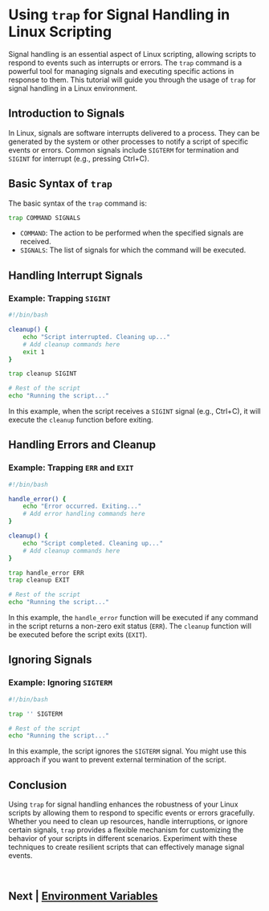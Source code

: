 


# Using `trap` for Signal Handling in Linux Scripting

Signal handling is an essential aspect of Linux scripting, allowing scripts to respond to events such as interrupts or errors. The `trap` command is a powerful tool for managing signals and executing specific actions in response to them. This tutorial will guide you through the usage of `trap` for signal handling in a Linux environment.

## Introduction to Signals

In Linux, signals are software interrupts delivered to a process. They can be generated by the system or other processes to notify a script of specific events or errors. Common signals include `SIGTERM` for termination and `SIGINT` for interrupt (e.g., pressing Ctrl+C).

## Basic Syntax of `trap`

The basic syntax of the `trap` command is:

```bash
trap COMMAND SIGNALS
```

- `COMMAND`: The action to be performed when the specified signals are received.
- `SIGNALS`: The list of signals for which the command will be executed.

## Handling Interrupt Signals

### Example: Trapping `SIGINT`

```bash
#!/bin/bash

cleanup() {
    echo "Script interrupted. Cleaning up..."
    # Add cleanup commands here
    exit 1
}

trap cleanup SIGINT

# Rest of the script
echo "Running the script..."
```

In this example, when the script receives a `SIGINT` signal (e.g., Ctrl+C), it will execute the `cleanup` function before exiting.

## Handling Errors and Cleanup

### Example: Trapping `ERR` and `EXIT`

```bash
#!/bin/bash

handle_error() {
    echo "Error occurred. Exiting..."
    # Add error handling commands here
}

cleanup() {
    echo "Script completed. Cleaning up..."
    # Add cleanup commands here
}

trap handle_error ERR
trap cleanup EXIT

# Rest of the script
echo "Running the script..."
```

In this example, the `handle_error` function will be executed if any command in the script returns a non-zero exit status (`ERR`). The `cleanup` function will be executed before the script exits (`EXIT`).

## Ignoring Signals

### Example: Ignoring `SIGTERM`

```bash
#!/bin/bash

trap '' SIGTERM

# Rest of the script
echo "Running the script..."
```

In this example, the script ignores the `SIGTERM` signal. You might use this approach if you want to prevent external termination of the script.

## Conclusion

Using `trap` for signal handling enhances the robustness of your Linux scripts by allowing them to respond to specific events or errors gracefully. Whether you need to clean up resources, handle interruptions, or ignore certain signals, `trap` provides a flexible mechanism for customizing the behavior of your scripts in different scenarios. Experiment with these techniques to create resilient scripts that can effectively manage signal events.


<br>

## Next | [Environment Variables](https://github.com/hegdepavankumar/bash-scripting-tutorial/tree/main/Tutorial-Files/12.Environment-Variables)
